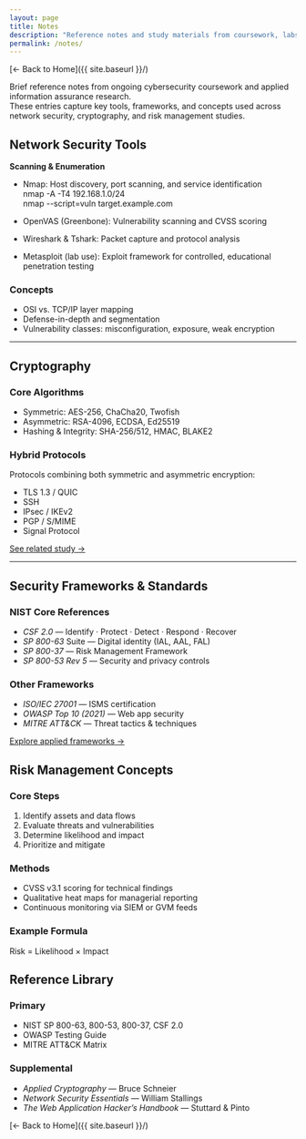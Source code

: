 ```yaml
---
layout: page
title: Notes
description: "Reference notes and study materials from coursework, labs, and cybersecurity readings."
permalink: /notes/
---
```


[← Back to Home]({{ site.baseurl }}/)

Brief reference notes from ongoing cybersecurity coursework and applied information assurance research.  
These entries capture key tools, frameworks, and concepts used across network security, cryptography, and risk management studies.

## Network Security Tools

**Scanning & Enumeration**
- Nmap: Host discovery, port scanning, and service identification  
  nmap -A -T4 192.168.1.0/24  
  nmap --script=vuln target.example.com

- OpenVAS (Greenbone): Vulnerability scanning and CVSS scoring
- Wireshark & Tshark: Packet capture and protocol analysis
- Metasploit (lab use): Exploit framework for controlled, educational penetration testing

### Concepts

- OSI vs. TCP/IP layer mapping
- Defense-in-depth and segmentation
- Vulnerability classes: misconfiguration, exposure, weak encryption

---

## Cryptography

### Core Algorithms

- Symmetric: AES-256, ChaCha20, Twofish
- Asymmetric: RSA-4096, ECDSA, Ed25519
- Hashing & Integrity: SHA-256/512, HMAC, BLAKE2

### Hybrid Protocols
Protocols combining both symmetric and asymmetric encryption:

- TLS 1.3 / QUIC
- SSH
- IPsec / IKEv2
- PGP / S/MIME
- Signal Protocol

[See related study →](/ia/hybrid-crypto-protocols/)

---

## Security Frameworks & Standards

### NIST Core References

- *CSF 2.0* — Identify · Protect · Detect · Respond · Recover
- *SP 800-63* Suite — Digital identity (IAL, AAL, FAL)
- *SP 800-37* — Risk Management Framework
- *SP 800-53 Rev 5* — Security and privacy controls

### Other Frameworks

- *ISO/IEC 27001* — ISMS certification
- *OWASP Top 10 (2021)* — Web app security
- *MITRE ATT&CK* — Threat tactics & techniques

[Explore applied frameworks →](#)

## Risk Management Concepts

### Core Steps

1. Identify assets and data flows
2. Evaluate threats and vulnerabilities
3. Determine likelihood and impact
4. Prioritize and mitigate

### Methods
- CVSS v3.1 scoring for technical findings
- Qualitative heat maps for managerial reporting
- Continuous monitoring via SIEM or GVM feeds

### Example Formula
Risk = Likelihood × Impact

## Reference Library

### Primary
- NIST SP 800-63, 800-53, 800-37, CSF 2.0
- OWASP Testing Guide
- MITRE ATT&CK Matrix

### Supplemental
- *Applied Cryptography* — Bruce Schneier
- *Network Security Essentials* — William Stallings
- *The Web Application Hacker’s Handbook* — Stuttard & Pinto

[← Back to Home]({{ site.baseurl }}/)
